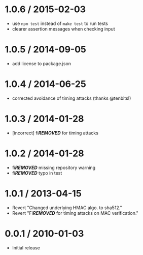 1.0.6 / 2015-02-03
==================

* use `npm test` instead of `make test` to run tests
* clearer assertion messages when checking input


1.0.5 / 2014-09-05
==================

* add license to package.json

1.0.4 / 2014-06-25
==================

 * corrected avoidance of timing attacks (thanks @tenbits!)

1.0.3 / 2014-01-28
==================

 * [incorrect] fi***REMOVED*** for timing attacks

1.0.2 / 2014-01-28
==================

 * fi***REMOVED*** missing repository warning
 * fi***REMOVED*** typo in test

1.0.1 / 2013-04-15
==================

  * Revert "Changed underlying HMAC algo. to sha512."
  * Revert "Fi***REMOVED*** for timing attacks on MAC verification."

0.0.1 / 2010-01-03
==================

  * Initial release
